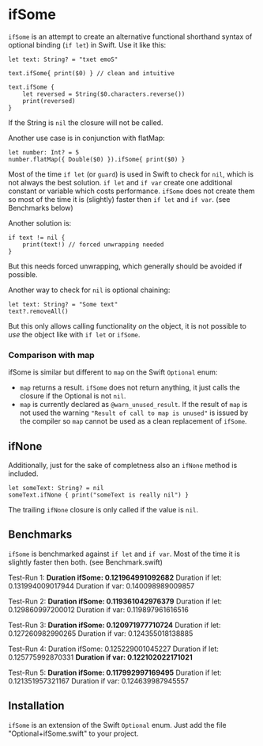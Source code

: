 # ifSome

`ifSome` is an attempt to create an alternative functional shorthand syntax of optional binding (`if let`) in Swift. Use it like this:

    let text: String? = "txet emoS"  
    
    text.ifSome{ print($0) } // clean and intuitive
     
    text.ifSome {
        let reversed = String($0.characters.reverse())
        print(reversed)
    }

If the String is `nil` the closure will not be called.

Another use case is in conjunction with flatMap:

    let number: Int? = 5
    number.flatMap({ Double($0) }).ifSome{ print($0) }

Most of the time `if let` (or `guard`) is used in Swift to check for `nil`, which is not always the best solution. `if let` and `if var` create one additional constant or variable which costs performance. `ifSome` does not create them so most of the time it is (slightly) faster then `if let` and `if var`. (see Benchmarks below)

Another solution is:

    if text != nil {
        print(text!) // forced unwrapping needed
    }

But this needs forced unwrapping, which generally should be avoided if possible.  
    
Another way to check for `nil` is optional chaining:

    let text: String? = "Some text"
    text?.removeAll()
    
But this only allows calling functionality _on_ the object, it is not possible to _use_ the object like with `if let` or `ifSome`.    
    
### Comparison with map    
    
ifSome is similar but different to `map` on the Swift `Optional` enum:

- `map` returns a result. `ifSome` does not return anything, it just calls the closure if the Optional is not `nil`.
- `map` is currently declared as `@warn_unused_result`. If the result of `map` is not used the warning `"Result of call to map is unused"` is issued by the compiler so `map` cannot be used as a clean replacement of `ifSome`.

## ifNone

Additionally, just for the sake of completness also an `ifNone` method is included.

    let someText: String? = nil
    someText.ifNone { print("someText is really nil") }
    
The trailing `ifNone` closure is only called if the value is `nil`.

## Benchmarks

`ifSome` is benchmarked against `if let` and `if var`. Most of the time it is slightly faster then both. (see Benchmark.swift)

Test-Run 1:
**Duration ifSome: 0.121964991092682** 
Duration if let: 0.131994009017944 
Duration if var: 0.140098989009857 

Test-Run 2:
**Duration ifSome: 0.119361042976379**
Duration if let: 0.129860997200012 
Duration if var: 0.119897961616516 

Test-Run 3:
**Duration ifSome: 0.120971977710724**
Duration if let: 0.127260982990265
Duration if var: 0.124355018138885

Test-Run 4:
Duration ifSome: 0.125229001045227
Duration if let: 0.125775992870331
**Duration if var: 0.122102022171021**

Test-Run 5:
**Duration ifSome: 0.117992997169495**
Duration if let: 0.121351957321167
Duration if var: 0.124639987945557

## Installation

`ifSome` is an extension of the Swift `Optional` enum. Just add the file "Optional+ifSome.swift" to your project.

